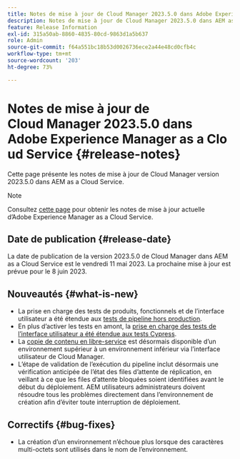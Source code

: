 ```yaml
---
title: Notes de mise à jour de Cloud Manager 2023.5.0 dans Adobe Experience Manager as a Cloud Service
description: Notes de mise à jour de Cloud Manager 2023.5.0 dans AEM as a Cloud Service.
feature: Release Information
exl-id: 315a50ab-8860-4835-80cd-9863d1a5b637
role: Admin
source-git-commit: f64a551bc18b53d0026736ece2a44e48cd0cfb4c
workflow-type: tm+mt
source-wordcount: '203'
ht-degree: 73%

---
```


# Notes de mise à jour de Cloud Manager 2023.5.0 dans Adobe Experience Manager as a Cloud Service {#release-notes}

Cette page présente les notes de mise à jour de Cloud Manager version 2023.5.0 dans AEM as a Cloud Service.

>[!NOTE]
>
>Consultez [cette page](/help/release-notes/release-notes-cloud/release-notes-current.md) pour obtenir les notes de mise à jour actuelle d’Adobe Experience Manager as a Cloud Service.

## Date de publication {#release-date}

La date de publication de la version 2023.5.0 de Cloud Manager dans AEM as a Cloud Service est le vendredi 11 mai 2023. La prochaine mise à jour est prévue pour le 8 juin 2023.

## Nouveautés {#what-is-new}

* La prise en charge des tests de produits, fonctionnels et de l’interface utilisateur a été étendue aux [tests de pipeline hors production](/help/implementing/cloud-manager/configuring-pipelines/configuring-non-production-pipelines.md).
* En plus d’activer les tests en amont, la [prise en charge des tests de l’interface utilisateur a été étendue aux tests Cypress](/help/implementing/cloud-manager/ui-testing.md).
* La [copie de contenu en libre-service](/help/implementing/developing/tools/content-copy.md) est désormais disponible d’un environnement supérieur à un environnement inférieur via l’interface utilisateur de Cloud Manager.
* L’étape de validation de l’exécution du pipeline inclut désormais une vérification anticipée de l’état des files d’attente de réplication, en veillant à ce que les files d’attente bloquées soient identifiées avant le début du déploiement. AEM utilisateurs administrateurs doivent résoudre tous les problèmes directement dans l’environnement de création afin d’éviter toute interruption de déploiement.

## Correctifs {#bug-fixes}

* La création d’un environnement n’échoue plus lorsque des caractères multi-octets sont utilisés dans le nom de l’environnement.
